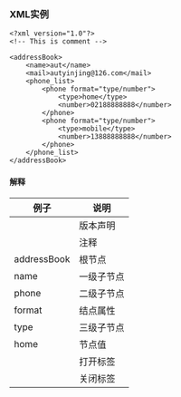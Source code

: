 
### XML实例

```
<?xml version="1.0"?>
<!-- This is comment -->

<addressBook>
    <name>aut</name>
    <mail>autyinjing@126.com</mail>
    <phone_list>
        <phone format="type/number">
            <type>home</type>
            <number>02188888888</number>
        </phone>
        <phone format="type/number">
            <type>mobile</type>
            <number>13888888888</number>
        </phone>
    </phone_list>
</addressBook>
```

#### 解释
例子 | 说明
--- | ---
<?xml version="1.0"?> | 版本声明
<!-- This is comment --> | 注释
addressBook | 根节点
name | 一级子节点
phone | 二级子节点
format | 结点属性
type | 三级子节点
home | 节点值
<xxx> | 打开标签
</xxx> | 关闭标签
